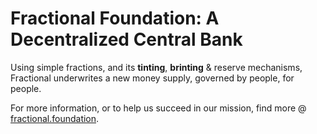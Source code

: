 # Fractional Foundation: A Decentralized Central Bank

Using simple fractions, and its **tinting**, **brinting** & reserve mechanisms, Fractional underwrites a new money supply, governed by people, for people.

For more information, or to help us succeed in our mission, find more @ [fractional.foundation](http://fractional.foundation).
